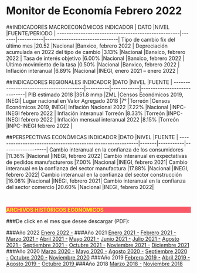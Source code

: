 # Monitor de Economía Febrero 2022

##INDICADORES MACROECONÓMICOS
INDICADOR                                           | DATO  |NIVEL      |FUENTE/PERIODO                 |
----------------------------------------------------|-------|-----------|-------------------------------|
Tipo de cambio fix del último mes                   |20.52  |Nacional   |Banxico, febrero 2022          |
Depreciación acumulada en 2022 del tipo de cambio   |3.13%  |Nacional   |Banxico, febrero 2022          |
Tasa de interés objetivo                            |6.00%  |Nacional   |Banxico, febrero 2022          |
Último movimiento de la tasa                        |0.50%  |Nacional   |Banxico, febrero 2022          |
Inflación interanual                                |6.89%  |Nacional   |INEGI, enero 2021 – enero 2022 |

##INDICADORES REGIONALES
INDICADOR                               |DATO      |NIVEL       |FUENTE                       |
----------------------------------------|----------|------------|-----------------------------|
PIB estimado 2018                       |351.8 mmp  |ZML        |Censos Económicos 2019, INEGI|
Lugar nacional en Valor Agregado 2018   |7°         |Torreón    |Censos Económicos 2019, INEGI|
Inflación Nacional 2022                 |7.22%      |Nacional   |INPC-INEGI febrero 2022      |
Inflación interanual Torreón            |8.33%      |Torreón    |INPC-INEGI febrero 2022      |
Inflación mensual interanual 2022       |8.15%      |Torreón    |INPC-INEGI febrero 2022      |

##PERSPECTIVAS ECONÓMICAS
INDICADOR                                                   |DATO   |NIVEL      |FUENTE             |
------------------------------------------------------------|-------|-----------|-------------------|
Cambio interanual en la confianza de los consumidores       |11.36% |Nacional   |INEGI, febrero 2022|
Cambio interanual en expectativas de pedidos manufactureros |7.00%  |Nacional   |INEGI, febrero 2021|
Cambio interanual en la confianza del sector manufactura    |17.88% |Nacional   |INEGI, febrero 2022|
Cambio interanual en la confianza del sector construcción   |16.08% |Nacional   |INEGI, febrero 2021|
Cambio interanual en la confianza del sector comercio       |20.60% |Nacional   |INEGI, febrero 2022|


</br>


<p style="background-color:#f95666;color:yellow;"><strong>ARCHIVOS HISTÓRICOS ECONÓMICOS</strong></p>

###De click en el mes que desee descargar (PDF):

###Año 2022
[Enero 2022 -](http://www.trcimplan.gob.mx/monitores/economia/economia-ene-2022.pdf)
###Año 2021
[Enero 2021 -](http://www.trcimplan.gob.mx/monitores/economia/economia-ene-2021.pdf)
[Febrero 2021 -](http://www.trcimplan.gob.mx/monitores/economia/economia-feb-2021.pdf)
[Marzo 2021 -](http://www.trcimplan.gob.mx/monitores/economia/economia-mar-2021.pdf)
[Abril 2021 -](http://www.trcimplan.gob.mx/monitores/economia/economia-abr-2021.pdf)
[Mayo 2021 -](http://www.trcimplan.gob.mx/monitores/economia/economia-may-2021.pdf)
[Junio 2021 -](http://www.trcimplan.gob.mx/monitores/economia/economia-jun-2021.pdf)
[Julio 2021 -](http://www.trcimplan.gob.mx/monitores/economia/economia-jul-2021.pdf)
[Agosto 2021 -](http://www.trcimplan.gob.mx/monitores/economia/economia-ago-2021.pdf)
[Septiembre 2021 -](http://www.trcimplan.gob.mx/monitores/economia/economia-sep-2021.pdf)
[Octubre 2021 -](http://www.trcimplan.gob.mx/monitores/economia/economia-oct-2021.pdf)
[Noviembre 2021 -](http://www.trcimplan.gob.mx/monitores/economia/economia-nov-2021.pdf)
[Diciembre 2021](http://www.trcimplan.gob.mx/monitores/economia/economia-dic-2021.pdf)
###Año 2020
[Marzo     2020 -](http://www.trcimplan.gob.mx/monitores/economia/economia-marzo-2020.pdf)
[Mayo      2020 -](http://www.trcimplan.gob.mx/monitores/economia/economia-mayo-2020.pdf)
[Agosto    2020 -](http://www.trcimplan.gob.mx/monitores/economia/economia-agosto-2020.pdf)
[Septiembre   2020 -](http://www.trcimplan.gob.mx/monitores/economia/economia-sep-2020.pdf)
[Octubre   2020 -](http://www.trcimplan.gob.mx/monitores/economia/economia-oct-2020.pdf)
[Noviembre   2020](http://www.trcimplan.gob.mx/monitores/economia/economia-nov-2020.pdf)
###Año 2019
[Febrero   2019 -](http://www.trcimplan.gob.mx/monitores/economia/economia-febrero-2019.pdf)
[Abril     2019 -](http://www.trcimplan.gob.mx/monitores/economia/economia-abril-2019.pdf)
[Agosto    2019 -](http://www.trcimplan.gob.mx/monitores/economia/economia-agosto-2019.pdf)
[Octubre   2019 ](http://www.trcimplan.gob.mx/monitores/economia/economia-octubre-2019.pdf)
###Año 2018
[Marzo     2018 -](http://www.trcimplan.gob.mx/monitores/economia/economia-marzo-2018.pdf)
[Noviembre 2018](http://www.trcimplan.gob.mx/monitores/economia/economia-nov-2018.pdf)
</br>

</br>
